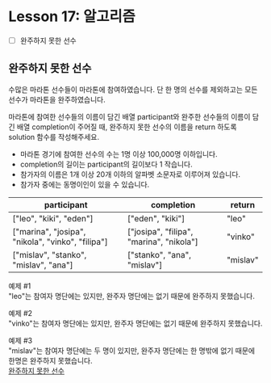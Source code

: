 # Lesson 17: 알고리즘

- [ ] 완주하지 못한 선수

## 완주하지 못한 선수

수많은 마라톤 선수들이 마라톤에 참여하였습니다. 단 한 명의 선수를 제외하고는 모든 선수가 마라톤을 완주하였습니다.  

마라톤에 참여한 선수들의 이름이 담긴 배열 participant와 완주한 선수들의 이름이 담긴 배열 completion이 주어질 때, 완주하지 못한 선수의 이름을 return 하도록 solution 함수를 작성해주세요.  

- 마라톤 경기에 참여한 선수의 수는 1명 이상 100,000명 이하입니다.  
- completion의 길이는 participant의 길이보다 1 작습니다.  
- 참가자의 이름은 1개 이상 20개 이하의 알파벳 소문자로 이루어져 있습니다.  
- 참가자 중에는 동명이인이 있을 수 있습니다.  

|participant|completion|return|
|---|---|---|
|["leo", "kiki", "eden"]|["eden", "kiki"]|"leo"|
|["marina", "josipa", "nikola", "vinko", "filipa"]|["josipa", "filipa", "marina", "nikola"]|"vinko"|
|["mislav", "stanko", "mislav", "ana"]|["stanko", "ana", "mislav"]|"mislav"|

예제 #1  
"leo"는 참여자 명단에는 있지만, 완주자 명단에는 없기 때문에 완주하지 못했습니다.  

예제 #2  
"vinko"는 참여자 명단에는 있지만, 완주자 명단에는 없기 때문에 완주하지 못했습니다.  

예제 #3  
"mislav"는 참여자 명단에는 두 명이 있지만, 완주자 명단에는 한 명밖에 없기 때문에 한명은 완주하지 못했습니다.  
[완주하지 못한 선수](https://school.programmers.co.kr/learn/courses/30/lessons/42576)  